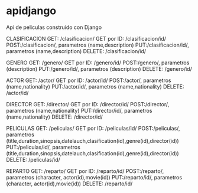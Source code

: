 # apidjango
Api de peliculas construido con Django

CLASIFICACION
GET: /clasificacion/
GET por ID: /clasificacion/id/
POST:/clasificacion/, parametros (name,description)
PUT:/clasificacion/id/, parametros (name,description)
DELETE: /clasificacion/id/

GENERO
GET: /genero/
GET por ID: /genero/id/
POST:/genero/, parametros (description)
PUT:/genero/id/, parametros (description)
DELETE: /genero/id/

ACTOR
GET: /actor/
GET por ID: /actor/id/
POST:/actor/, parametros (name,nationality)
PUT:/actor/id/, parametros (name,nationality)
DELETE: /actor/id/

DIRECTOR
GET: /director/
GET por ID: /director/id/
POST:/director/, parametros (name,nationality)
PUT:/director/id/, parametros (name,nationality)
DELETE: /director/id/

PELICULAS
GET: /peliculas/
GET por ID: /peliculas/id/
POST:/peliculas/, parametros (title,duration,sinopsis,datelauch,clasification(id),genre(id),director(id))
PUT:/peliculas/id/, parametros (title,duration,sinopsis,datelauch,clasification(id),genre(id),director(id))
DELETE: /peliculas/id/

REPARTO
GET: /reparto/
GET por ID: /reparto/id/
POST:/reparto/, parametros (character, actor(id),movie(id))
PUT:/reparto/id/, parametros (character, actor(id),movie(id))
DELETE: /reparto/id/
